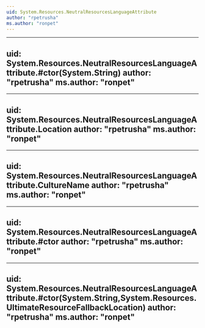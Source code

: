 ```yaml
---
uid: System.Resources.NeutralResourcesLanguageAttribute
author: "rpetrusha"
ms.author: "ronpet"
---
```


---
uid: System.Resources.NeutralResourcesLanguageAttribute.#ctor(System.String)
author: "rpetrusha"
ms.author: "ronpet"
---

---
uid: System.Resources.NeutralResourcesLanguageAttribute.Location
author: "rpetrusha"
ms.author: "ronpet"
---

---
uid: System.Resources.NeutralResourcesLanguageAttribute.CultureName
author: "rpetrusha"
ms.author: "ronpet"
---

---
uid: System.Resources.NeutralResourcesLanguageAttribute.#ctor
author: "rpetrusha"
ms.author: "ronpet"
---

---
uid: System.Resources.NeutralResourcesLanguageAttribute.#ctor(System.String,System.Resources.UltimateResourceFallbackLocation)
author: "rpetrusha"
ms.author: "ronpet"
---
